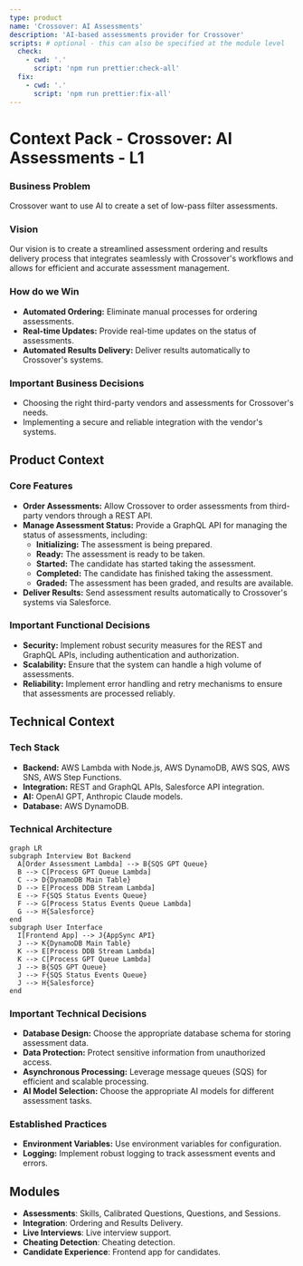 ```yaml
---
type: product
name: 'Crossover: AI Assessments'
description: 'AI-based assessments provider for Crossover'
scripts: # optional - this can also be specified at the module level
  check:
    - cwd: '.'
      script: 'npm run prettier:check-all'
  fix:
    - cwd: '.'
      script: 'npm run prettier:fix-all'
---
```


# Context Pack - Crossover: AI Assessments - L1

### Business Problem

Crossover want to use AI to create a set of low-pass filter assessments.

### Vision

Our vision is to create a streamlined assessment ordering and results delivery process that integrates seamlessly with Crossover's workflows and allows for efficient and accurate assessment management.

### How do we Win

- **Automated Ordering:** Eliminate manual processes for ordering assessments.
- **Real-time Updates:** Provide real-time updates on the status of assessments.
- **Automated Results Delivery:** Deliver results automatically to Crossover's systems.

### Important Business Decisions

- Choosing the right third-party vendors and assessments for Crossover's needs.
- Implementing a secure and reliable integration with the vendor's systems.

## Product Context

### Core Features

- **Order Assessments:** Allow Crossover to order assessments from third-party vendors through a REST API.
- **Manage Assessment Status:** Provide a GraphQL API for managing the status of assessments, including:
  - **Initializing:** The assessment is being prepared.
  - **Ready:** The assessment is ready to be taken.
  - **Started:** The candidate has started taking the assessment.
  - **Completed:** The candidate has finished taking the assessment.
  - **Graded:** The assessment has been graded, and results are available.
- **Deliver Results:** Send assessment results automatically to Crossover's systems via Salesforce.

### Important Functional Decisions

- **Security:** Implement robust security measures for the REST and GraphQL APIs, including authentication and authorization.
- **Scalability:** Ensure that the system can handle a high volume of assessments.
- **Reliability:** Implement error handling and retry mechanisms to ensure that assessments are processed reliably.

## Technical Context

### Tech Stack

- **Backend:** AWS Lambda with Node.js, AWS DynamoDB, AWS SQS, AWS SNS, AWS Step Functions.
- **Integration:** REST and GraphQL APIs, Salesforce API integration.
- **AI:** OpenAI GPT, Anthropic Claude models.
- **Database:** AWS DynamoDB.

### Technical Architecture

```mermaid
graph LR
subgraph Interview Bot Backend
  A[Order Assessment Lambda] --> B{SQS GPT Queue}
  B --> C[Process GPT Queue Lambda]
  C --> D{DynamoDB Main Table}
  D --> E[Process DDB Stream Lambda]
  E --> F{SQS Status Events Queue}
  F --> G[Process Status Events Queue Lambda]
  G --> H{Salesforce}
end
subgraph User Interface
  I[Frontend App] --> J{AppSync API}
  J --> K{DynamoDB Main Table}
  K --> E[Process DDB Stream Lambda]
  K --> C[Process GPT Queue Lambda]
  J --> B{SQS GPT Queue}
  J --> F{SQS Status Events Queue}
  J --> H{Salesforce}
end
```

### Important Technical Decisions

- **Database Design:** Choose the appropriate database schema for storing assessment data.
- **Data Protection:** Protect sensitive information from unauthorized access.
- **Asynchronous Processing:** Leverage message queues (SQS) for efficient and scalable processing.
- **AI Model Selection:** Choose the appropriate AI models for different assessment tasks.

### Established Practices

- **Environment Variables:** Use environment variables for configuration.
- **Logging:** Implement robust logging to track assessment events and errors.

## Modules

- **Assessments**: Skills, Calibrated Questions, Questions, and Sessions.
- **Integration**: Ordering and Results Delivery.
- **Live Interviews**: Live interview support.
- **Cheating Detection**: Cheating detection.
- **Candidate Experience**: Frontend app for candidates.
